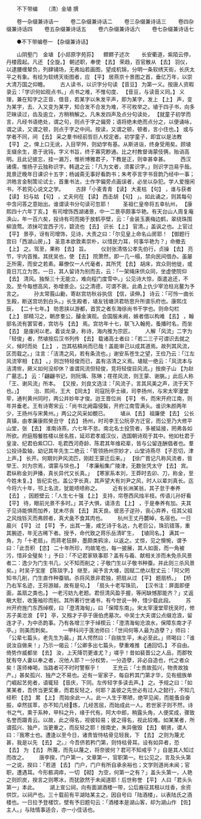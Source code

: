 <!-- { "loadSidebar": true } -->
　　不下带编　　（清）金埴 撰 



　　卷一杂缀兼诗话一 
　　卷二杂缀兼诗话二 
　　卷三杂缀兼诗话三 
　　卷四杂缀兼诗话四 
　　卷五杂缀兼诗话五 
　　卷六杂缀兼诗话六 
　　卷七杂缀兼诗话七 



　　●不下带编卷一 【杂缀兼诗话】 

　　山阴壑门　金埴 【小郯原字苑荪】 　鳏鳏子述次 
　　长安衢道，紫陌云停，丹楼霞起。凡还 【仝旋。】 朝述职，奉使 【去】 荣趋，百官散从 【去】 羽仪，以逮腰缠辇负，列肆铺场，无弗灿若画图，望成机锦，分明一条软绣天街，长庆太平之有象。有绘为软绣天街图者，应 【平】 居燕京十景图之首，垂亿万年，以崇大清万国之仰瞻。 
　　古人读书，以识字分句读 【音豆】 为第一义。按唐人资暇录云：「学识何如观点书。」点书之难，不惟句度、 【音豆，与读音义同。】 义理，兼在知字之正音、借音，若某字以朱发平声，即为某字，发上 【上】 声，变为某字，去、入又变为某字，知合发不合发为难，不可枚举之。埴于四子书，向多茫昧读过，齿及逾立，方稍稍解之。凡朱发四声及点分句读处， 【就童子初学而言，凡经书语绝处，谓之句，则点于字之偏旁；语将绝未绝而点分之，以便诵咏，谓之读，又谓之顿，则点于字之中间。按读，又谓之顿，顿者，言小住也。】 或与学者不同，间 【去】 采之羣书经前哲巨人校定者。初学童子，即宜以是法教 【平】 之，俾上口无讹，入目罕舛，则幼学有基。从斯进诣，终身受用矣。顾埴支缀余生，患于讹钝，字义书旨，终于寡究尠通。比之村教督诲蒙伎俩，贻诮高明。且此记彼忘，挂一漏万，惟祈博雅君子，下教是正，则幸甚幸甚。 
　　西汉诸儒，惟扬子云独称识字。韩退之云：「凡为文者，须畧识字。」则识字岂易乎哉。晁景迂晚年日课识十五字；杨诚斋无事好看韵书；朱考亭言字书音韵乃经中一事；洪皓言金制策论试士，首重书法，士作字偏旁点画误者，必坐以杂犯。学人爱搜闲书，不若究心说文之学。 
　　古辞「小麦青青 【读】 大麦枯 【句】 ，谁与获者 【读】 妇与姑 【句】 ，丈夫何在 【读】 西击胡 【句】 」。如此诵之，则其每句中含问答之意始出。谁谓读书分句读可忽耶！ 
　　圣祖仁皇帝将五幸杭州， 【康熙四十六年丁亥。】 有司增饰西湖诸景，中一二景亭颇事华艳。有天台山人周复庵涣山，年一百六矣，投诗有司而揭于放鹤亭壁，云：「金装玉裹梅边鹤，翠绕珠围柳浪莺。浓抹可宜西子污，碧流也 【去】 识长 【上】 官清。」盖讽之也。上官过 【平】 景亭，讶有司增饰，见诗，大责之曰：「尔见皇上命名山房耶！ 【御题行宫曰「西湖山房」。】 圣意本欲敦素崇朴，以惜民力耳，何事华艳为？」命撤去 【上】 之。驾至，果称 【去】 旨。 
　　仪封张清恪公孝先伯行，贞操 【去】 亮节，宇内首推。其抚吴也，使 【去】 院萧然，即一几一榻，禁向民间借办。虽屡乏所需，而安之若素。幕僚仅一人代毫者，其所凭 【去】 胡床，宾众则他徙，或竟日兀立为苦。一日，其人留诗为别而去，云：「一架绳床供众同，坐虚使院仰 【去】 清风。独惭三十无能立，难向程门度雪中。」公见诗大惊，亟遣追还，不及。至今每想高风，弥增景企。公之清德，可谓不衰。此甬上仇少宰沧柱兆鳌为予言之。 
　　孙太常莪山勷，寄赵宫坊秋谷执信 【信，读伸。】 诗云：「可怜一曲长生殿，断送宫坊到白头。」长生殿者，埴友钱塘洪君昉思升所谱乐府也。康熙戊辰， 【二十七年。】 昉思挟以游都，首赏之者东海徐尚书干学也。则命勾栏 【上】 部精习之，朝彦羣公，醵金演观。会国服未阙，嫉者借以构难 【去】 ，翰部名流有罢官者，宫坊与 【去】 焉。宫坊年十七，联飞入翰苑，蚤播时名，而坐 【去】 是废闲以老。着谈龙录，称诗，海内推为宗匠。 
　　人解「风流」二字为「轻俊」者，然埴按后汉书列传 【去】 载诸高士者曰：「若二三子可谓识去就之义，候时而处 【上】 ，岂其枯槁尚而已哉！盖能审己以成其道焉。故列其风流，区而载之。」注言：「洁清之风，若有条流也。」谢安系苍生之望，王俭乃云：「江左风流宰相 【去】 。」则岂特轻俊而已，盖有洁清之义焉。埴赋一绝云：「风流本与洁清侔，厥义如何没却休？谁谓风流但轻俊，竞将轻俊目风流。」按庾子山 【为赵广墓志。】 云：「翩翩书记，则阮瑀、陈琳；荏荏风流，则王蒙、谢朓。」此后人称「王、谢风流」所本。 【又按，刘良文选注：「风流子，言其风美之声，流于天下也。」】 
　　治、熙间，王大 【同太】 司寇阮亭士禛，司李扬州，与宋太宰漫堂荦，通判黄州同时，两公并妙年才俊。迨王晋位尚 【平】 书，而宋开府江南，则年并垂老。王有诗寄宋云：「尚书北阙霜侵鬓，开府江南雪满头。谁识朱颜两年少，王扬州与宋黄州。」两公之风采如覩已。 
　　埴从 【去】 祖廉使 【去】 公长真镇，由孝廉康熙癸丑守 【去】 扬州，时司李王公阮亭方迁官，而公至乃大修平山堂，张 【去】 淮南诗燕，六七年不怠。南北名士投贽者，多被延接，罔弗各如所欲。府庭剏餐胜楼以居名胜，延邓君孝威汉仪，选国朝诗观于其中。他如杜君于皇浚、纪君伯紫□□、毛君西河奇龄、陈君其年维崧辈，皆与公留连酬倡者也。羣公投诗盈轴，幼记其年先生二绝云：「管领扬州宗妙才，山堂诗燕尽 【子忍切，津上声。】 长开。何期刘尹风流匹，刚趁王蒙迁后来。」 【徐广晋记凡称风流者，皆举王、刘为宗焉，谓蒙与惔也。】 「孝廉船集广陵津，无数张凭太守 【去】 宾。君纵称金刘尹播，真长异代又长真。」 【寒家系本刘，王莽时去卯、刀，称金，至今姓未复。】 皆纪实也。盖公字长真，其声望大有刘尹之风，时人以辈刘真长。迄今将六十年，邗上名流，犹能啧啧称之。 
　　近有长洲某翁，其子怠于奉养 【去】 ，因题壁云：「人生七十强 【上】 支持，帘卷西风烛半枝。传语儿孙好看 【平】 待，眼前光景不多时。」其子大惧，请涤去 【上】 ，于是奉养有加。夫其子见诗能惧而加养，犹未尽丧 【去】 其天良。彼恶子逆孙，丧心弃养，任其父祖之风烛铄灭而弗顾者，真犬彘不食其肉也。 
　　杭州王丈丹麓晫，名宿也。一日晨兴 【平】 过 【平】 予，出其一箑，咸乞诗于名达，九老巨公，珠玑错落，重其腕迹，年无古稀下者。授予，命代致之蒋乐岳清旷生， 【埴同名。】 满其一角，为「十老扇」。而蒋老狂醉，墨颇类鸦涂，以返之。丈惊，见之懊惋，谓予曰：「此吾积 【恣】 二十年所珍，均故笔也，每一披展，其人如面，而一角被污，惜非全璧矣！」予曰：「不记君家轶事耶？盖有与羲、献相关涉而未免杀风景者二：逸少为门生书几，父不知而削之；子敬门生以子敬书种蚕。并此则三杀风景矣。」时吴子宝崖 【陈琰字。】 继至，闻予言大噱，因赋二绝以慰丈云：「阿父罔知书几削，门生直作种蚕销。杀将风景非君独，把扇从过 【平】 题扇桥。」 【桥乃右军名迹，王将游越，故有是句。】 「扇头十老写珠玑， 【汉书注：屏面即便面，盖扇之类也。】 一老污妨九老题。君但清风盈手握，等闲缺憾那能齐？」丈返瞋大慰，收箑袖珍而别。其所著行世诸书，有今世说一种，惜少载此段。 
　　苏州开府旌门东西绰楔，曰「澄清海甸」，曰「保障东南」。宋太宰漫堂荦抚吴时，修苏子美沧浪 【平】 亭，又剏才子亭于唐伯虎墓次。中吴士大夫谓公点缀沧浪，留连才子，为中丞韵事。乃有各增三字于绰楔云：「澄清海甸沧浪水，保障东南才子亭。」则美而刺矣。 
　　一甲科问于莲池师曰：「世间何等人最为造孽？」师曰：「公辈七篇头，老先生为最。」其人愕然曰：「自揣生平，未必至此。」师喝曰：「谁说汝自做来！」乃示一偈云：「公卿多出七篇头，孽重难推 【通回切。】 不自由。倚势作威都坐 【去】 汝，上天降罚更谁尤？」嗟乎！昔如裴晋公之人品，而郡牧犹有夺人妻以奉之者，况他人耶？一分权势，一分造孽，非必自造也，代之者众矣！莲师棒喝，当路者可不时时警察乎！ 
　　王充云：「士贵故孤兴，物贵故独产。」甚矣孤兴、独产之不易也。近有一宦家子，每自矜其门第才华，见有细族单门崛起艺苑者，语辄轻 【音庆，下同。左传轻字多读去声。】 之。予规之曰：「如某某者，吾侪当更奖重，而君反轻之，何耶？盖彼之先世必有过人之懿行，不知几经积 【恣】 累 【上】 而始余此一人。此一人生于寒陋，绝罕见闻，而能蚤自奋振，卓然拔萃，亦不知几经炼，几经苦屈，而始成此一人。若世家子则不然，诗书之气，熏于系种，甲科之升，缘于代有。阿大中郎，稍露头角，人便奖成，骤致名誉而蹑青云。以故，此之得名，视彼较易；彼之得名，视此较难。如某某者，所谓孤兴、独产，当更重之，而反轻之耶！按南史，朱异傲毁 【去】 朝贤，谓人曰：『我寒士也。遭逢以至今日，诸贵皆恃枯骨见轻我，下 【去】 之则为蔑尤甚，我是以先 【去】 之。』今吾侪若矜门第，则恃枯骨耳。设有如异者，恐 【去】 为 【去】 所蔑，而先以蔑之，将奈彼何？君可不知戒乎？」自是其人知过而改之。 
　　唐李揆，门户第一，文章第一，官职第一。杜公见之，言及头头第一之说，揆曰：「若道 【去】 门户，门户有所自承余裕也；文学则道尚未闻；官职，遭遇耳。今形骸凋瘁，一切 【砌】 为空，何第一之有？」盖头头第一，人艳之则炽炭，揆言之则寒冰，而犹欿然于未闻道耶！后世称誉 【平】 人曰「君头头第一」本此。 
　　湖上宣公祠，向有面湖酒楼一带，公后裔征其租以炷香，余资供饮，以祠产也。三十载前有平湖陆某主之，因自号曰「陆酒楼」，以表陆氏之酒楼也。一日拉予登楼饮，壁有予旧题句云：「酒楼本是湖山客，却为湖山作 【佐】 主人。」与陆情事适合，亦一小佳话也。 
